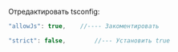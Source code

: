 Отредактировать tsconfig:

```js
"allowJs": true,    //---- Закоментировать

"strict": false,		//--- Установить true
```